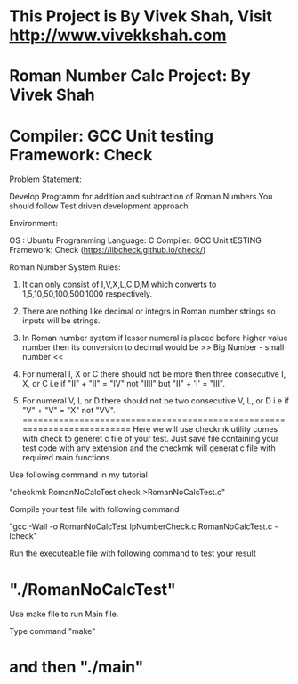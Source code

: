 This Project is By Vivek Shah, Visit http://www.vivekkshah.com
=======================================================================
Roman Number Calc Project: By Vivek Shah
=======================================================================
Compiler: GCC
Unit testing Framework: Check 
=======================================================================
Problem Statement:

Develop Programm for addition and subtraction of Roman Numbers.You should follow Test driven development approach.

Environment:

OS : Ubuntu
Programming Language: C
Compiler: GCC
Unit tESTING Framework: Check (https://libcheck.github.io/check/)

Roman Number System Rules:

1. It can only consist of I,V,X,L,C,D,M which converts to 1,5,10,50,100,500,1000 respectively.

2. There are nothing like decimal or integrs in Roman number strings so inputs will be strings. 

3. In Roman number system if lesser numeral is placed before higher value number then its conversion to decimal would be >> Big Number - small number <<

4. For numeral I, X or C there should not be more then three consecutive I, X, or C i.e if "II" + "II" = "IV" not "IIII"
but "II" + 'I' = "III".

5. For numeral V, L or D there should not be two consecutive V, L, or D i.e if "V" + "V" = "X" not "VV".
========================================================================
Here we will use checkmk utility comes with check to generet c file of your test. Just save file containing your test code with any extension and the checkmk will generat c file with required main functions.

Use following command in my tutorial

"checkmk RomanNoCalcTest.check >RomanNoCalcTest.c"

Compile your test file with following command

"gcc -Wall -o RomanNoCalcTest IpNumberCheck.c RomanNoCalcTest.c -lcheck"

Run the executeable file with following command to test your result

"./RomanNoCalcTest"
========================================================================
Use make file to run Main file.

Type command "make"

and then "./main"
========================================================================
